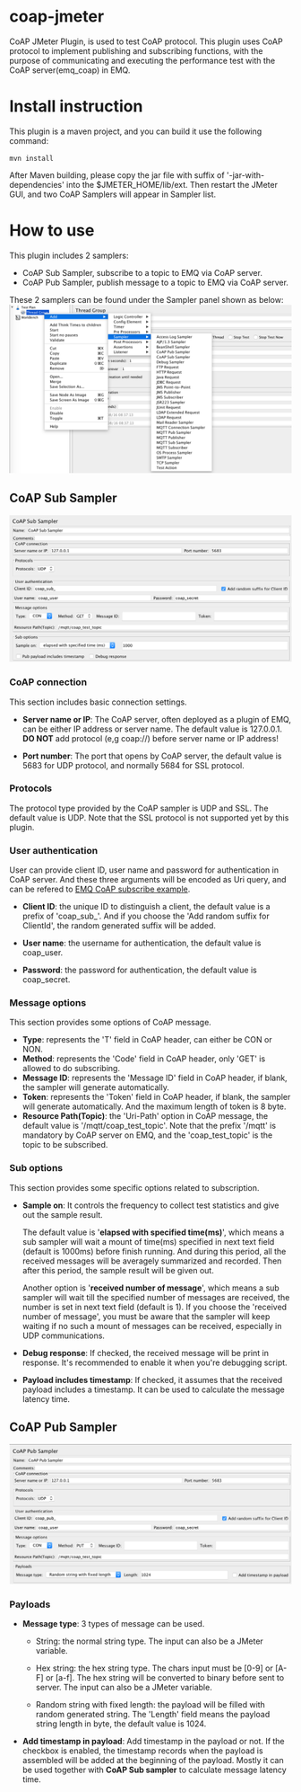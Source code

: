 # coap-jmeter
CoAP JMeter Plugin, is used to test CoAP protocol. This plugin uses CoAP protocol to implement publishing and subscribing functions, with the purpose of communicating and executing the performance test with the CoAP server(emq_coap) in EMQ.

# Install instruction

This plugin is a maven project, and you can build it use the following command:
```
mvn install
```

After Maven building, please copy the jar file with suffix of '-jar-with-dependencies' into the $JMETER_HOME/lib/ext. Then restart the JMeter GUI, and two CoAP Samplers will appear in Sampler list.

# How to use
This plugin includes 2 samplers:
- CoAP Sub Sampler, subscribe to a topic to EMQ via CoAP server.
- CoAP Pub Sampler, publish message to a topic to EMQ via CoAP server.

These 2 samplers can be found under the Sampler panel shown as below:
![mqtt_jmeter_plugin](screenshots/coap_jmeter_plugin_samplers.png)


## CoAP Sub Sampler
![coap_sub_sampler](screenshots/coap_sub_sampler.png)

### CoAP connection
This section includes basic connection settings.

- **Server name or IP**: The CoAP server, often deployed as a plugin of EMQ, can be either IP address or server name. The default value is 127.0.0.1. **DO NOT** add protocol (e,g coap://) before server name or IP address! 

- **Port number**: The port that opens by CoAP server, the default value is 5683 for UDP protocol, and normally 5684 for SSL protocol.

### Protocols
The protocol type provided by the CoAP sampler is UDP and SSL. The default value is UDP.
Note that the SSL protocol is not supported yet by this plugin.

### User authentication
User can provide client ID, user name and password for authentication in CoAP server. 
And these three arguments will be encoded as Uri query, and can be refered to [EMQ CoAP subscribe example](https://github.com/emqtt/emq-coap/blob/master/README.md#subscribe-example).
- **Client ID**: the unique ID to distinguish a client, the default value is a prefix of 'coap_sub_'. And if you choose the 'Add random suffix for ClientId', the random generated suffix will be added.

- **User name**: the username for authentication, the default value is coap_user.

- **Password**: the password for authentication, the default value is coap_secret.

### Message options
This section provides some options of CoAP message.
- **Type**: represents the 'T' field in CoAP header, can either be CON or NON.
- **Method**: represents the 'Code' field in CoAP header, only 'GET' is allowed to do subscribing.
- **Message ID**: represents the 'Message ID' field in CoAP header, if blank, the sampler will generate automatically.
- **Token**: represents the 'Token' field in CoAP header, if blank, the sampler will generate automatically. And the maximum length of token is 8 byte.
- **Resource Path(Topic)**: the 'Uri-Path' option in CoAP message, the default value is '/mqtt/coap_test_topic'. Note that the prefix '/mqtt' is mandatory by CoAP server on EMQ, and the 'coap_test_topic' is the topic to be subscribed.

### Sub options
This section provides some specific options related to subscription.
- **Sample on**: It controls the frequency to collect test statistics and give out the sample result. 

  The default value is '**elapsed with specified time(ms)**', which means a sub sampler will wait a mount of time(ms) specified in next text field (default is 1000ms) before finish running. And during this period, all the received messages will be averagely summarized and recorded. Then after this period, the sample result will be given out. 

  Another option is '**received number of message**', which means a sub sampler will wait till the specified number of messages are received, the number is set in next text field (default is 1). If you choose the 'received number of message', you must be aware that the sampler will keep waiting if no such a mount of messages can be received, especially in UDP communications.
- **Debug response**: If checked, the received message will be print in response. It's recommended to enable it when you're debugging script.
- **Payload includes timestamp**: If checked, it assumes that the received payload includes a timestamp. It can be used to calculate the message latency time.


## CoAP Pub Sampler
![coap_pub_sampler](screenshots/coap_pub_sampler.png)

### Payloads
- **Message type**: 3 types of message can be used. 

  + String: the normal string type. The input can also be a JMeter variable.

  + Hex string: the hex string type. The chars input must be [0-9] or [A-F] or [a-f]. The hex string will be converted to binary before sent to server. The input can also be a JMeter variable.
  
  + Random string with fixed length: the payload will be filled with random generated string. The 'Length' field means the payload string length in byte, the default value is 1024.

- **Add timestamp in payload**: Add timestamp in the payload or not. If the checkbox is enabled, the timestamp records when the payload is assembled will be added at the beginning of the payload. Mostly it can be used together with **CoAP Sub sampler** to calculate message latency time.


